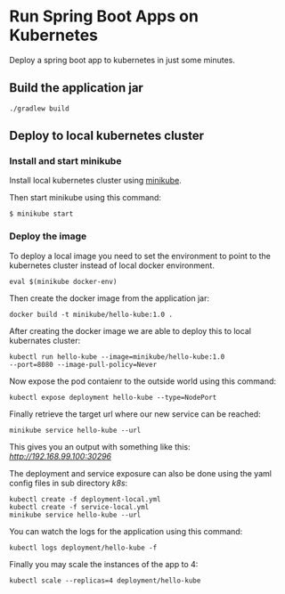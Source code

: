 # Run Spring Boot Apps on Kubernetes
Deploy a spring boot app to kubernetes in just some minutes.

## Build the application jar

```
./gradlew build
```

## Deploy to local kubernetes cluster

### Install and start minikube

Install local kubernetes cluster using [minikube](https://kubernetes.io/docs/tasks/tools/install-minikube/).

Then start minikube using this command:
```
$ minikube start
```

### Deploy the image

To deploy a local image you need to set the environment to point
to the kubernetes cluster instead of local docker environment.

```
eval $(minikube docker-env)
```
Then create the docker image from the application jar:
```
docker build -t minikube/hello-kube:1.0 .
```
After creating the docker image we are able to deploy this to local kubernates cluster:
```
kubectl run hello-kube --image=minikube/hello-kube:1.0 
--port=8080 --image-pull-policy=Never
```
Now expose the pod contaienr to the outside world using this command:
```
kubectl expose deployment hello-kube --type=NodePort
```
Finally retrieve the target url where our new service
can be reached:
```
minikube service hello-kube --url
```
This gives you an output with something like this:
_http://192.168.99.100:30296_

The deployment and service exposure can also be done using the yaml config files in sub directory _k8s_:

```
kubectl create -f deployment-local.yml
kubectl create -f service-local.yml
minikube service hello-kube --url
```
You can watch the logs for the application using this command:
```
kubectl logs deployment/hello-kube -f
```
Finally you may scale the instances of the app to 4:
```
kubectl scale --replicas=4 deployment/hello-kube
```
